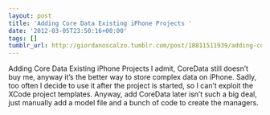 ```yaml
---
layout: post
title: 'Adding Core Data Existing iPhone Projects '
date: '2012-03-05T23:50:16+00:00'
tags: []
tumblr_url: http://giordanoscalzo.tumblr.com/post/18811511939/adding-core-data-existing-iphone-projects
---
```

Adding Core Data Existing iPhone Projects I admit, CoreData still doesn’t buy me, anyway it’s the better way to store complex data on iPhone.
Sadly, too often I decide to use it after the project is started, so I can’t exploit the XCode project templates.
Anyway, add CoreData later isn’t such a big deal, just manually add a model file and a bunch of code to create the managers.
